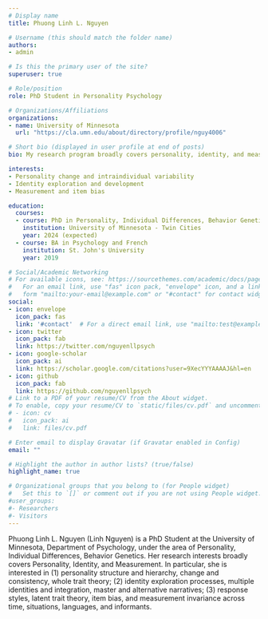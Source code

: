 ```yaml
---
# Display name
title: Phuong Linh L. Nguyen

# Username (this should match the folder name)
authors:
- admin

# Is this the primary user of the site?
superuser: true

# Role/position
role: PhD Student in Personality Psychology

# Organizations/Affiliations
organizations:
- name: University of Minnesota
  url: "https://cla.umn.edu/about/directory/profile/nguy4006"

# Short bio (displayed in user profile at end of posts)
bio: My research program broadly covers personality, identity, and measurement.

interests:
- Personality change and intraindividual variability
- Identity exploration and development
- Measurement and item bias

education:
  courses:
  - course: PhD in Personality, Individual Differences, Behavior Genetics
    institution: University of Minnesota - Twin Cities
    year: 2024 (expected)
  - course: BA in Psychology and French
    institution: St. John's University
    year: 2019

# Social/Academic Networking
# For available icons, see: https://sourcethemes.com/academic/docs/page-builder/#icons
#   For an email link, use "fas" icon pack, "envelope" icon, and a link in the
#   form "mailto:your-email@example.com" or "#contact" for contact widget.
social:
- icon: envelope
  icon_pack: fas
  link: '#contact'  # For a direct email link, use "mailto:test@example.org".
- icon: twitter
  icon_pack: fab
  link: https://twitter.com/nguyenllpsych
- icon: google-scholar
  icon_pack: ai
  link: https://scholar.google.com/citations?user=9XecYYYAAAAJ&hl=en
- icon: github
  icon_pack: fab
  link: https://github.com/nguyenllpsych
# Link to a PDF of your resume/CV from the About widget.
# To enable, copy your resume/CV to `static/files/cv.pdf` and uncomment the lines below.
# - icon: cv
#   icon_pack: ai
#   link: files/cv.pdf

# Enter email to display Gravatar (if Gravatar enabled in Config)
email: ""

# Highlight the author in author lists? (true/false)
highlight_name: true

# Organizational groups that you belong to (for People widget)
#   Set this to `[]` or comment out if you are not using People widget.
#user_groups:
#- Researchers
#- Visitors
---
```


Phuong Linh L. Nguyen (Linh Nguyen) is a PhD Student at the University of Minnesota, Department of Psychology, under the area of Personality, Individual Differences, Behavior Genetics. Her research interests broadly covers Personality, Identity, and Measurement. In particular, she is interested in (1) personality structure and hierarchy, change and consistency, whole trait theory; (2) identity exploration processes, multiple identities and integration, master and alternative narratives; (3) response styles, latent trait theory, item bias, and measurement invariance across time, situations, languages, and informants.
